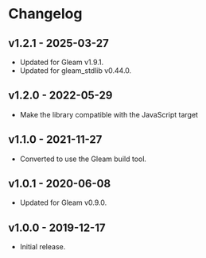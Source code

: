 # Changelog

## v1.2.1 - 2025-03-27

- Updated for Gleam v1.9.1.
- Updated for gleam_stdlib v0.44.0.

## v1.2.0 - 2022-05-29

- Make the library compatible with the JavaScript target

## v1.1.0 - 2021-11-27

- Converted to use the Gleam build tool.

## v1.0.1 - 2020-06-08

- Updated for Gleam v0.9.0.

## v1.0.0 - 2019-12-17

- Initial release.
